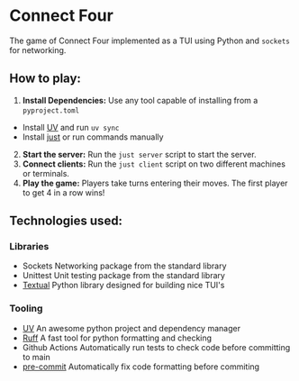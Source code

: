 # Connect Four

The game of Connect Four implemented as a TUI using Python and `sockets` for networking.

## **How to play:**
1. **Install Dependencies:** Use any tool capable of installing from a `pyproject.toml`
  - Install [UV](https://docs.astral.sh/uv/) and run `uv sync`
  - Install [just](https://github.com/casey/just) or run commands manually
2. **Start the server:** Run the `just server` script to start the server.
3. **Connect clients:** Run the `just client` script on two different machines or terminals.
4. **Play the game:** Players take turns entering their moves. The first player to get 4 in a row wins!

## **Technologies used:**
### Libraries
- Sockets
  Networking package from the standard library
- Unittest
  Unit testing package from the standard library
- [Textual](https://github.com/textualize/textual/)
  Python library designed for building nice TUI's

### Tooling
- [UV](https://docs.astral.sh/uv/)
  An awesome python project and dependency manager
- [Ruff](https://docs.astral.sh/ruff/)
  A fast tool for python formatting and checking
- Github Actions
  Automatically run tests to check code before committing to main
- [pre-commit](https://pre-commit.com/)
  Automatically fix code formatting before commiting
    
